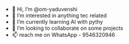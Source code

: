 - 👋 Hi, I’m @om-yaduvenshi
- 👀 I’m interested in anything tec related
- 🌱 I’m currently learning AI with pythy
- 💞️ I’m looking to collaborate on some projects
- 📫 reach me on WhatsApp - 9546320946

<!---
om-yaduvenshi/om-yaduvenshi is a ✨ special ✨ repository because its `README.md` (this file) appears on your GitHub profile.
You can click the Preview link to take a look at your changes.
--->
